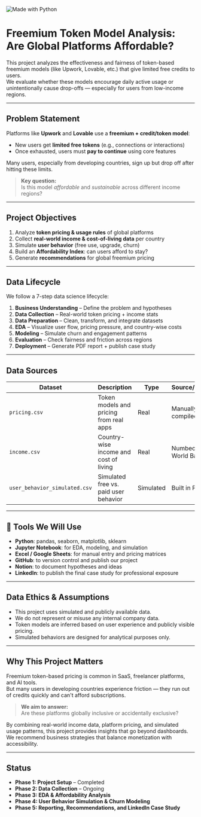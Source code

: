 ![Made with Python](https://img.shields.io/badge/Made%20with-Python-blue?logo=python&logoColor=white)

# Freemium Token Model Analysis: Are Global Platforms Affordable?

This project analyzes the effectiveness and fairness of token-based freemium models (like Upwork, Lovable, etc.) that give limited free credits to users.  
We evaluate whether these models encourage daily active usage or unintentionally cause drop-offs — especially for users from low-income regions.

---

## Problem Statement

Platforms like **Upwork** and **Lovable** use a **freemium + credit/token model**:

- New users get **limited free tokens** (e.g., connections or interactions)
- Once exhausted, users must **pay to continue** using core features

Many users, especially from developing countries, sign up but drop off after hitting these limits.

> **Key question:**  
Is this model *affordable* and *sustainable* across different income regions?

---

## Project Objectives

1. Analyze **token pricing & usage rules** of global platforms  
2. Collect **real-world income & cost-of-living data** per country  
3. Simulate **user behavior** (free use, upgrade, churn)  
4. Build an **Affordability Index**: can users afford to stay?  
5. Generate **recommendations** for global freemium pricing  

---

## Data Lifecycle

We follow a 7-step data science lifecycle:

1. **Business Understanding** – Define the problem and hypotheses  
2. **Data Collection** – Real-world token pricing + income stats  
3. **Data Preparation** – Clean, transform, and integrate datasets  
4. **EDA** – Visualize user flow, pricing pressure, and country-wise costs  
5. **Modeling** – Simulate churn and engagement patterns  
6. **Evaluation** – Check fairness and friction across regions  
7. **Deployment** – Generate PDF report + publish case study  


---

##  Data Sources

| Dataset       | Description                               | Type       | Source/Status       |
|---------------|-------------------------------------------|------------|---------------------|
| `pricing.csv` | Token models and pricing from real apps   | Real       | Manually compiled   |
| `income.csv`  | Country-wise income and cost of living    | Real       | Numbeo, World Bank  |
| `user_behavior_simulated.csv` | Simulated free vs. paid user behavior | Simulated | Built in Python      |

---

## 🧰 Tools We Will Use

- **Python**: pandas, seaborn, matplotlib, sklearn  
- **Jupyter Notebook**: for EDA, modeling, and simulation  
- **Excel / Google Sheets**: for manual entry and pricing matrices  
- **GitHub**: to version control and publish our project  
- **Notion**: to document hypotheses and ideas  
- **LinkedIn**: to publish the final case study for professional exposure

---

## Data Ethics & Assumptions

- This project uses simulated and publicly available data.
- We do not represent or misuse any internal company data.
- Token models are inferred based on user experience and publicly visible pricing.
- Simulated behaviors are designed for analytical purposes only.

---

## Why This Project Matters

Freemium token-based pricing is common in SaaS, freelancer platforms, and AI tools.  
But many users in developing countries experience friction — they run out of credits quickly and can't afford subscriptions.  

> **We aim to answer:**  
> Are these platforms globally inclusive or accidentally exclusive?

By combining real-world income data, platform pricing, and simulated usage patterns, this project provides insights that go beyond dashboards.  
We recommend business strategies that balance monetization with accessibility.

---

## Status

-  **Phase 1: Project Setup** – Completed  
-  **Phase 2: Data Collection** – Ongoing  
-  **Phase 3: EDA & Affordability Analysis**  
-  **Phase 4: User Behavior Simulation & Churn Modeling**  
-  **Phase 5: Reporting, Recommendations, and LinkedIn Case Study**


